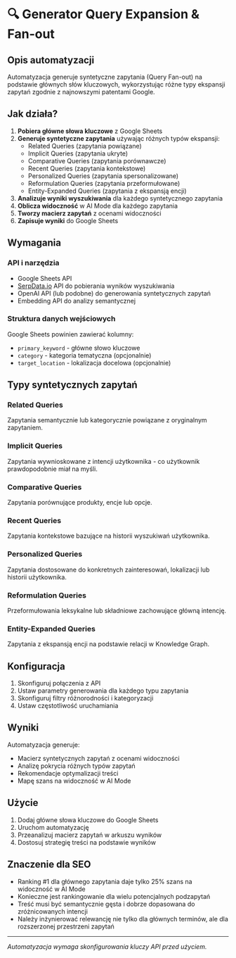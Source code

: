 # 🔍 Generator Query Expansion & Fan-out

## Opis automatyzacji

Automatyzacja generuje syntetyczne zapytania (Query Fan-out) na podstawie głównych słów kluczowych, wykorzystując różne typy ekspansji zapytań zgodnie z najnowszymi patentami Google.

## Jak działa?

1. **Pobiera główne słowa kluczowe** z Google Sheets
2. **Generuje syntetyczne zapytania** używając różnych typów ekspansji:
   - Related Queries (zapytania powiązane)
   - Implicit Queries (zapytania ukryte)
   - Comparative Queries (zapytania porównawcze)
   - Recent Queries (zapytania kontekstowe)
   - Personalized Queries (zapytania spersonalizowane)
   - Reformulation Queries (zapytania przeformułowane)
   - Entity-Expanded Queries (zapytania z ekspansją encji)
3. **Analizuje wyniki wyszukiwania** dla każdego syntetycznego zapytania
4. **Oblicza widoczność** w AI Mode dla każdego zapytania
5. **Tworzy macierz zapytań** z ocenami widoczności
6. **Zapisuje wyniki** do Google Sheets

## Wymagania

### API i narzędzia
- Google Sheets API
- [SerpData.io](https://serpdata.io/) API do pobierania wyników wyszukiwania
- OpenAI API (lub podobne) do generowania syntetycznych zapytań
- Embedding API do analizy semantycznej

### Struktura danych wejściowych
Google Sheets powinien zawierać kolumny:
- `primary_keyword` - główne słowo kluczowe
- `category` - kategoria tematyczna (opcjonalnie)
- `target_location` - lokalizacja docelowa (opcjonalnie)

## Typy syntetycznych zapytań

### Related Queries
Zapytania semantycznie lub kategorycznie powiązane z oryginalnym zapytaniem.

### Implicit Queries
Zapytania wywnioskowane z intencji użytkownika - co użytkownik prawdopodobnie miał na myśli.

### Comparative Queries
Zapytania porównujące produkty, encje lub opcje.

### Recent Queries
Zapytania kontekstowe bazujące na historii wyszukiwań użytkownika.

### Personalized Queries
Zapytania dostosowane do konkretnych zainteresowań, lokalizacji lub historii użytkownika.

### Reformulation Queries
Przeformułowania leksykalne lub składniowe zachowujące główną intencję.

### Entity-Expanded Queries
Zapytania z ekspansją encji na podstawie relacji w Knowledge Graph.

## Konfiguracja

1. Skonfiguruj połączenia z API
2. Ustaw parametry generowania dla każdego typu zapytania
3. Skonfiguruj filtry różnorodności i kategoryzacji
4. Ustaw częstotliwość uruchamiania

## Wyniki

Automatyzacja generuje:
- Macierz syntetycznych zapytań z ocenami widoczności
- Analizę pokrycia różnych typów zapytań
- Rekomendacje optymalizacji treści
- Mapę szans na widoczność w AI Mode

## Użycie

1. Dodaj główne słowa kluczowe do Google Sheets
2. Uruchom automatyzację
3. Przeanalizuj macierz zapytań w arkuszu wyników
4. Dostosuj strategię treści na podstawie wyników

## Znaczenie dla SEO

- Ranking #1 dla głównego zapytania daje tylko 25% szans na widoczność w AI Mode
- Konieczne jest rankingowanie dla wielu potencjalnych podzapytań
- Treść musi być semantycznie gęsta i dobrze dopasowana do zróżnicowanych intencji
- Należy inżynierować relewancję nie tylko dla głównych terminów, ale dla rozszerzonej przestrzeni zapytań

---

*Automatyzacja wymaga skonfigurowania kluczy API przed użyciem.* 